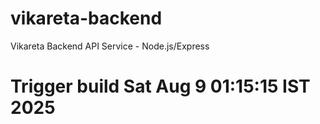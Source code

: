 # vikareta-backend
Vikareta Backend API Service - Node.js/Express
# Trigger build Sat Aug  9 01:15:15 IST 2025

<!-- HTTPS Webhook test: Sat Aug  9 02:06:36 IST 2025 -->

<!-- Direct IP webhook test: Sat Aug  9 02:10:29 IST 2025 -->
